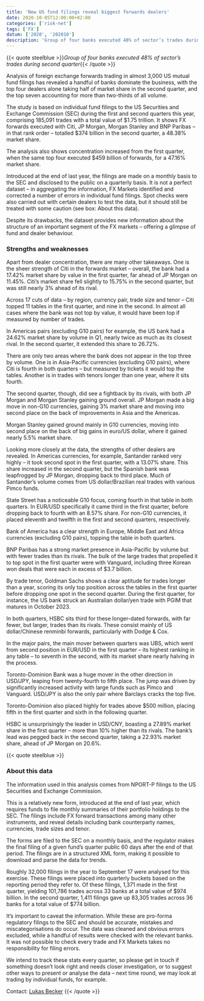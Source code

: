 ```yaml
---
title: 'New US fund filings reveal biggest forwards dealers'
date: 2020-10-05T12:00:00+02:00
categories: ['risk-net']
tags: ['FX']
datum: ['2020', '202010']
description: 'Group of four banks executed 48% of sector’s trades during second quarter'
---
```


{{< quote steelblue >}}_Group of four banks executed 48% of sector’s trades during second quarter_{{< /quote >}}

Analysis of foreign exchange forwards trading in almost 3,000 US mutual fund filings has revealed a handful of banks dominate the business, with the top four dealers alone taking half of market share in the second quarter, and the top seven accounting for more than two-thirds of all volume.

The study is based on individual fund filings to the US Securities and Exchange Commission (SEC) during the first and second quarters this year, comprising 185,091 trades with a total value of $1.75 trillion. It shows FX forwards executed with Citi, JP Morgan, Morgan Stanley and BNP Paribas – in that rank order – totalled $374 billion in the second quarter, a 48.38% market share.

The analysis also shows concentration increased from the first quarter, when the same top four executed $459 billion of forwards, for a 47.16% market share.

Introduced at the end of last year, the filings are made on a monthly basis to the SEC and disclosed to the public on a quarterly basis. It is not a perfect dataset – in aggregating the information, FX Markets identified and corrected a number of errors in individual fund filings. Spot checks were also carried out with certain dealers to test the data, but it should still be treated with some caution (see box: About this data).

Despite its drawbacks, the dataset provides new information about the structure of an important segment of the FX markets – offering a glimpse of fund and dealer behaviour.

### Strengths and weaknesses

Apart from dealer concentration, there are many other takeaways. One is the sheer strength of Citi in the forwards market – overall, the bank had a 17.42% market share by value in the first quarter, far ahead of JP Morgan on 11.45%. Citi’s market share fell slightly to 15.75% in the second quarter, but was still nearly 3% ahead of its rival.

Across 17 cuts of data – by region, currency pair, trade size and tenor – Citi topped 11 tables in the first quarter, and nine in the second. In almost all cases where the bank was not top by value, it would have been top if measured by number of trades.

In Americas pairs (excluding G10 pairs) for example, the US bank had a 24.62% market share by volume in Q1, nearly twice as much as its closest rival. In the second quarter, it extended this share to 26.72%.

There are only two areas where the bank does not appear in the top three by volume. One is in Asia-Pacific currencies (excluding G10 pairs), where Citi is fourth in both quarters – but measured by tickets it would top the tables. Another is in trades with tenors longer than one year, where it sits fourth.

The second quarter, though, did see a fightback by its rivals, with both JP Morgan and Morgan Stanley gaining ground overall. JP Morgan made a big move in non-G10 currencies, gaining 3% market share and moving into second place on the back of improvements in Asia and the Americas.

Morgan Stanley gained ground mainly in G10 currencies, moving into second place on the back of big gains in euro/US dollar, where it gained nearly 5.5% market share.

Looking more closely at the data, the strengths of other dealers are revealed. In Americas currencies, for example, Santander ranked very highly – it took second spot in the first quarter, with a 13.07% share. This share increased in the second quarter, but the Spanish bank was leapfrogged by JP Morgan, dropping back to third place. Much of Santander’s volume comes from US dollar/Brazilian real trades with various Pimco funds.

State Street has a noticeable G10 focus, coming fourth in that table in both quarters. In EUR/USD specifically it came third in the first quarter, before dropping back to fourth with an 8.57% share. For non-G10 currencies, it placed eleventh and twelfth in the first and second quarters, respectively.

Bank of America has a clear strength in Europe, Middle East and Africa currencies (excluding G10 pairs), topping the table in both quarters.

BNP Paribas has a strong market presence in Asia-Pacific by volume but with fewer trades than its rivals. The bulk of the large trades that propelled it to top spot in the first quarter were with Vanguard, including three Korean won deals that were each in excess of $3.7 billion.

By trade tenor, Goldman Sachs shows a clear aptitude for trades longer than a year, scoring its only top position across the tables in the first quarter before dropping one spot in the second quarter. During the first quarter, for instance, the US bank struck an Australian dollar/yen trade with PGIM that matures in October 2023.

In both quarters, HSBC sits third for these longer-dated forwards, with far fewer, but larger, trades than its rivals. These consist mainly of US dollar/Chinese renminbi forwards, particularly with Dodge & Cox.

In the major pairs, the main mover between quarters was UBS, which went from second position in EUR/USD in the first quarter – its highest ranking in any table – to seventh in the second, with its market share nearly halving in the process.

Toronto-Dominion Bank was a huge mover in the other direction in USD/JPY, leaping from twenty-fourth to fifth place. The jump was driven by significantly increased activity with large funds such as Pimco and Vanguard. USD/JPY is also the only pair where Barclays cracks the top five.

Toronto-Dominion also placed highly for trades above $500 million, placing fifth in the first quarter and sixth in the following quarter.

HSBC is unsurprisingly the leader in USD/CNY, boasting a 27.89% market share in the first quarter – more than 10% higher than its rivals. The bank’s lead was pegged back in the second quarter, taking a 22.93% market share, ahead of JP Morgan on 20.6%.

{{< quote steelblue >}}
### About this data
The information used in this analysis comes from NPORT-P filings to the US Securities and Exchange Commission.

This is a relatively new form, introduced at the end of last year, which requires funds to file monthly summaries of their portfolio holdings to the SEC. The filings include FX forward transactions among many other instruments, and reveal details including bank counterparty names, currencies, trade sizes and tenor.

The forms are filed to the SEC on a monthly basis, and the regulator makes the final filing of a given fund’s quarter public 60 days after the end of that period. The filings are in a structured XML form, making it possible to download and parse the data for trends.

Roughly 32,000 filings in the year to September 17 were analysed for this exercise. These filings were placed into quarterly buckets based on the reporting period they refer to. Of these filings, 1,371 made in the first quarter, yielding 101,786 trades across 33 banks at a total value of $974 billion. In the second quarter, 1,411 filings gave up 83,305 trades across 36 banks for a total value of $774 billion.

It’s important to caveat the information. While these are pro-forma regulatory filings to the SEC and should be accurate, mistakes and miscategorisations do occur. The data was cleaned and obvious errors excluded, while a handful of results were checked with the relevant banks. It was not possible to check every trade and FX Markets takes no responsibility for filing errors.

We intend to track these stats every quarter, so please get in touch if something doesn’t look right and needs closer investigation, or to suggest other ways to present or analyse the data – next time round, we may look at trading by individual funds, for example.

Contact: [Lukas Becker](mailto:lukas.becker@infopro-digital.com)
{{< /quote >}}
